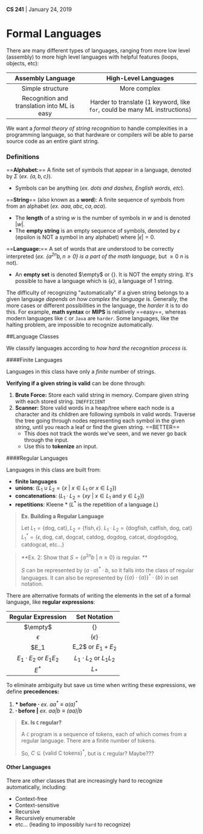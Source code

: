 __CS 241__ | January 24, 2019

# Formal Languages

There are many different types of languages, ranging from more low level (assembly) to more high level languages with helpful features (loops, objects, etc):

|              Assembly Language              |                     High-Level Languages                     |
| :-----------------------------------------: | :----------------------------------------------------------: |
|              Simple structure               |                         More complex                         |
| Recognition and translation into ML is easy | Harder to translate (1 keyword, like `for`, could be many ML instructions) |

We want a _formal theory of string recognition_ to handle complexities in a programming language, so that hardware or compilers will be able to parse source code as an entire giant string.

### Definitions

==**Alphabet:**== A finite set of symbols that appear in a language, denoted by $\Sigma$ (_ex. $\{a, b, c\}$_).

- Symbols can be anything (_ex. dots and dashes, English words, etc_).

==**String**== (also known as a **word**): A finite sequence of symbols from from an alphabet (_ex. $aaa, abc, ca, aca$_). 

- The **length** of a string $w$ is the number of symbols in $w$ and is denoted $|w|$.
- The **empty string** is an empty sequence of symbols, denoted by $\epsilon$ (epsilon is NOT a symbol in any alphabet) where $|\epsilon| = 0$. 

==**Language:**== A set of words that are understood to be correctly interpreted (_ex. $\{a^{2n}b, n \geq 0\}$ is a part of the math language,_ but $\geq 0 \ n$ is not).

- An **empty set** is denoted $\empty$ or $\{\}$. It is NOT the empty string. It's possible to have a language which is $\{\epsilon \}$, a language of 1 string.



The difficulty of recognizing "automatically" if a given string belongs to a given language _depends on how complex the language_ is. Generally, the more cases or different possibilities in the language, the _harder_ it is to do this. For example, **math syntax** or **MIPS** is relatively ==easy==, whereas modern languages like `C` or `Java` are `harder`. Some languages, like the halting problem, are impossible to recognize automatically.

##Language Classes

We classify languages according to _how hard the recognition process is._

####Finite Languages

Languages in this class have only a _finite_ number of strings.

**Verifying if a given string is valid** can be done through:

1. **Brute Force:** Store each valid string in memory. Compare given string with each stored string. `INEFFICIENT`
2. **Scanner:** Store valid words in a heap/tree where each node is a character and its children are following symbols in valid words. Traverse the tree going through nodes representing each symbol in the given string, until you reach a leaf or find the given string. ==BETTER==
   - This does not track the words we've seen, and we never go back through the input. 
   - Use this to **tokenize** an input. 



####Regular Languages

Languages in this class are built from:

-  **finite languages** 
- **unions**: ($L_1 \cup L_2 = \{x \ | \ x \in L_1 \text{ or } x \in L_2 \}$)
- **concatenations**: ($L_1 \cdot L_2 = \{xy \ | \ x \in L_1 \text{ and } y \in L_2 \}$)
- **repetitions**: Kleene $*$ ($L^*$ is the repetition of a language $L$)

> **Ex. Building a Regular Language**
>
> Let $L_1 = \{\text{dog, cat}\}, L_2 = \{\text{fish}, \epsilon\}$.
> $L_1 \cdot L_2 = \{ \text{dogfish, catfish, dog, cat}\}$
> $L_1^* = \{ \epsilon, \text{dog, cat, dogcat, catdog, dogdog, catcat, dogdogdog, catdogcat, etc...}\}​$

> **Ex. 2: Show that $S =\{a^{2n}b \ | \ n \geq 0\}$ is regular. **
>
> $S$ can be represented by $(a \cdot a)^* \cdot b$, so it falls into the class of regular languages. 
> It can also be represented by $\{\{a\} \cdot \{a\}\}^* \cdot \{b\}$ in set notation.

There are alternative formats of writing the elements in the set of a formal language, like **regular expressions**:

|     Regular Expression      |         Set Notation         |
| :-------------------------: | :--------------------------: |
|          $\empty$           |            $\{\}$            |
|         $ \epsilon$         |       $\{ \epsilon \}$       |
| $E_1 | E_2$ or $E_1 + E_2$  |        $L_1 \cup L_2$        |
| $E_1 \cdot E_2$ or $E_1E_2​$ | $L_1 \cdot L_2$ or $L_1 L_2$ |
|            $E^*$            |            $L_*$             |

To eliminate ambiguity but save us time when writing these expressions, we define **precedences:**

1. **$*$ before $\cdot$**       _ex. $aa^* \equiv a(a)^*$_
2. **$\cdot$ before $|$**        _ex. $aa |b \equiv (aa) | b$_

> **Ex. Is `C` regular?**
>
> A `C` program is a sequence of tokens, each of which comes from a regular language.
> There are a finite number of tokens. 
>
> So, $C \subseteq \{\text{valid C tokens} \}^*$, but is `C` regular? Maybe???



#### Other Languages

There are other classes that are increasingly hard to recognize automatically, including:

- Context-free
- Context-sensitive
- Recursive
- Recursively enumerable
- etc... (leading to impossibly `hard` to recognize)

